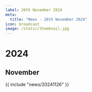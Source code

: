 ```yaml
---
label: 26th November 2024
meta:
  title: "News - 26th November 2024"
icon: broadcast
image: /static/thumbnail.jpg
---
```


# 2024
## November

{{ include "news/20241126" }}